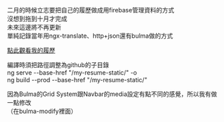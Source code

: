 二月的時候立志要把自己的履歷做成用firebase管理資料的方式  
沒想到拖到十月才完成  
未來這邊將不再更新  
單純記錄當年用ngx-translate、http+json還有bulma做的方式  
  
[點此觀看我的履歷](https://ao6swind.github.io/FirebaseResumeFrontend)   
  
編譯時須把路徑調整為github的子目錄  
ng serve --base-href "/my-resume-static/" -o  
ng build --prod --base-href "/my-resume-static/"  
  
因為Bulma的Grid System跟Navbar的media設定有點不同的感覺，所以我有做一點修改  
（在bulma-modify裡面）
  
 